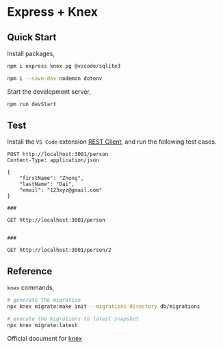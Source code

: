 # Express + Knex

## Quick Start

Install packages,

```bash
npm i express knex pg @vscode/sqlite3

npm i --save-dev nodemon dotenv
```

Start the development server,

```bash
npm run devStart
```

## Test

Install the `VS Code` extension [REST Client](https://marketplace.visualstudio.com/items?itemName=humao.rest-client), and run the following test cases.

```
POST http://localhost:3001/person
Content-Type: application/json

{
    "firstName": "Zhong",
    "lastName": "Dai",
    "email": "123xyz@gmail.com"
}

###

GET http://localhost:3001/person


###

GET http://localhost:3001/person/2

```

## Reference

`knex` commands,

```bash
# generate the migration
npx knex migrate:make init --migrations-directory db/migrations

# execute the migrations to latest snapshot
npx knex migrate:latest
```

Official document for [knex](http://knexjs.org/#Installation)

